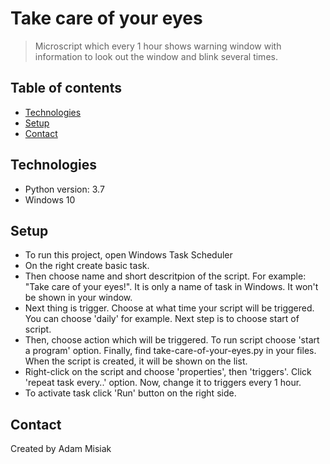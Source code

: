 # Take care of your eyes
>Microscript which every 1 hour shows warning window with information to look out the window and blink several times.

## Table of contents
* [Technologies](#technologies)
* [Setup](#setup)
* [Contact](#contact)

## Technologies
* Python version: 3.7
* Windows 10


## Setup
* To run this project, open Windows Task Scheduler
* On the right create basic task.
* Then choose name and short descritpion of the script. For example: "Take care of your eyes!".
It is only a name of task in Windows. It won't be shown in your window.
* Next thing is trigger. Choose at what time your script will be triggered.
You can choose 'daily' for example. Next step is to choose start of script.
* Then, choose action which will be triggered. To run script choose 'start a program' option.
Finally, find take-care-of-your-eyes.py in your files. 
When the script is created, it will be shown on the list.
* Right-click on the script and choose 'properties', then 'triggers'. Click 'repeat task every..' option. Now, change it to triggers every 1 hour. 
* To activate task click 'Run' button on the right side.


## Contact
Created by Adam Misiak

